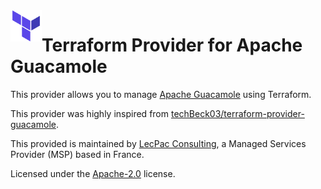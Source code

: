 <a href="https://terraform.io">
    <img src=".github/tf.png" alt="Terraform logo" title="Terraform" align="left" height="50" />
</a>

# Terraform Provider for Apache Guacamole

This provider allows you to manage [Apache Guacamole](https://guacamole.apache.org/) using Terraform.

This provider was highly inspired from [techBeck03/terraform-provider-guacamole](https://github.com/techBeck03/terraform-provider-guacamole).

This provided is maintained by [LecPac Consulting](https://lecpac-consulting.com), a Managed Services Provider (MSP) based in France.

Licensed under the [Apache-2.0](LICENSE) license.
